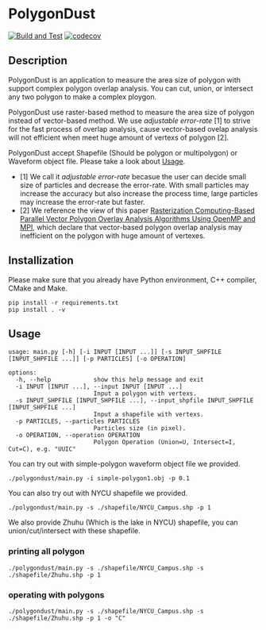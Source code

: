 # PolygonDust

[![Build and Test](https://github.com/ntut-xuan/PolygonDust/actions/workflows/build-and-test.yaml/badge.svg)](https://github.com/ntut-xuan/PolygonDust/actions/workflows/build-and-test.yaml) [![codecov](https://codecov.io/github/ntut-xuan/PolygonDust/graph/badge.svg?token=BBZ5OFOU8Y)](https://codecov.io/github/ntut-xuan/PolygonDust)

## Description

PolygonDust is an application to measure the area size of polygon with support complex polygon overlap analysis. You can cut, union, or intersect any two polygon to make a complex ploygon.

PolygonDust use raster-based method to measure the area size of polygon instead of vector-based method. We use *adjustable error-rate* [1] to strive for the fast process of overlap analysis, cause vector-based ovelap analysis will not efficient when meet huge amount of vertexs of polygon [2].

PolygonDust accept Shapefile (Should be polygon or multipolygon) or Waveform object file. Please take a look about [Usage](#usage).

 * [1] We call it *adjustable error-rate* becasue the user can decide small size of particles and decrease the error-rate. With small particles may increase the accuracy but also increase the process time, large particles may increase the error-rate but faster.
 * [2] We reference the view of this paper [Rasterization Computing-Based Parallel Vector Polygon Overlay Analysis Algorithms Using OpenMP and MPI](https://ieeexplore.ieee.org/abstract/document/8335249), which declare that vector-based polygon overlap analysis may inefficient on the polygon with huge amount of vertexes.

## Installization

Please make sure that you already have Python environment, C++ compiler, CMake and Make.

```
pip install -r requirements.txt
pip install . -v
```

## Usage

```
usage: main.py [-h] [-i INPUT [INPUT ...]] [-s INPUT_SHPFILE [INPUT_SHPFILE ...]] [-p PARTICLES] [-o OPERATION]

options:
  -h, --help            show this help message and exit
  -i INPUT [INPUT ...], --input INPUT [INPUT ...]
                        Input a polygon with vertexs.
  -s INPUT_SHPFILE [INPUT_SHPFILE ...], --input_shpfile INPUT_SHPFILE [INPUT_SHPFILE ...]
                        Input a shapefile with vertexs.
  -p PARTICLES, --particles PARTICLES
                        Particles size (in pixel).
  -o OPERATION, --operation OPERATION
                        Polygon Operation (Union=U, Intersect=I, Cut=C), e.g. "UUIC"
```

You can try out with simple-polygon waveform object file we provided.

```
./polygondust/main.py -i simple-polygon1.obj -p 0.1
```

You can also try out with NYCU shapefile we provided.

```
./polygondust/main.py -s ./shapefile/NYCU_Campus.shp -p 1
```

We also provide Zhuhu (Which is the lake in NYCU) shapefile, you can union/cut/intersect with these shapefile.

### printing all polygon

```
./polygondust/main.py -s ./shapefile/NYCU_Campus.shp -s ./shapefile/Zhuhu.shp -p 1
```

### operating with polygons

```
./polygondust/main.py -s ./shapefile/NYCU_Campus.shp -s ./shapefile/Zhuhu.shp -p 1 -o "C"
```